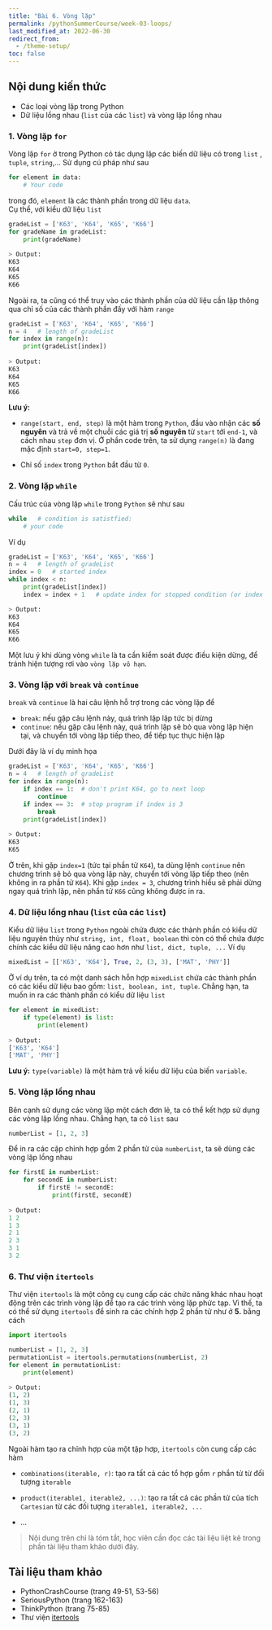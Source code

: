 ```yaml
---
title: "Bài 6. Vòng lặp"
permalink: /pythonSummerCourse/week-03-loops/
last_modified_at: 2022-06-30
redirect_from:
  - /theme-setup/
toc: false
---
```


## Nội dung kiến thức
- Các loại vòng lặp trong Python
- Dữ liệu lồng nhau (`list` của các `list`) và vòng lặp lồng nhau

### 1. Vòng lặp `for`
Vòng lặp `for` ở trong Python có tác dụng lặp các biến dữ liệu có trong 
`list` , `tuple`, `string`,... Sử dụng cú pháp như sau
```python
for element in data:
    # Your code
```
trong đó, `element` là các thành phần trong dữ liệu `data`.  
Cụ thể, với kiểu dữ liệu `list`
```python
gradeList = ['K63', 'K64', 'K65', 'K66']
for gradeName in gradeList:
    print(gradeName)
    
> Output:
K63
K64
K65
K66
```
Ngoài ra, ta cũng có thể truy vào các thành phần của dữ liệu cần lặp thông qua 
chỉ số của các thành phần đấy với hàm `range`
```python
gradeList = ['K63', 'K64', 'K65', 'K66']
n = 4   # length of gradeList 
for index in range(n):
    print(gradeList[index])
    
> Output:
K63
K64
K65
K66
```
**Lưu ý:** 
- `range(start, end, step)` là một hàm trong `Python`, đầu vào nhận các 
**số nguyên** và trả về một chuỗi các giá trị **số nguyên** từ `start` tới `end-1`, và cách nhau `step`
đơn vị. Ở phần code trên, ta sử dụng `range(n)` là đang mặc định `start=0, step=1`.
  
- Chỉ số `index` trong `Python` bắt đầu từ `0`. 


### 2. Vòng lặp `while`
Cấu trúc của vòng lặp `while` trong `Python` sẽ như sau
```python
while   # condition is satistfied:
    # your code 
```
Ví dụ
```python
gradeList = ['K63', 'K64', 'K65', 'K66']
n = 4   # length of gradeList
index = 0   # started index
while index < n:
    print(gradeList[index])
    index = index + 1   # update index for stopped condition (or index += 1)

> Output:
K63
K64
K65
K66
```
Một lưu ý khi dùng vòng `while` là ta cần kiểm soát được điều kiện dừng, để tránh 
hiện tượng rơi vào `vòng lặp vô hạn`.


### 3. Vòng lặp với `break` và `continue`
`break` và `continue` là hai câu lệnh hỗ trợ trong các vòng lặp để 
- `break`: nếu gặp câu lệnh này, quá trình lặp lập tức bị dừng 
- `continue`: nếu gặp câu lệnh này, quá trình lặp sẽ bỏ qua vòng lặp hiện tại,
và chuyển tới vòng lặp tiếp theo, để tiếp tục thực hiện lặp
  
Dưới đây là ví dụ minh họa
```python
gradeList = ['K63', 'K64', 'K65', 'K66']
n = 4   # length of gradeList 
for index in range(n):
    if index == 1:  # don't print K64, go to next loop 
        continue 
    if index == 3:  # stop program if index is 3
        break 
    print(gradeList[index])
    
> Output:
K63
K65
```
Ở trên, khi gặp `index=1` (tức tại phần tử `K64`), ta dùng lệnh `continue` nên 
chương trình sẽ bỏ qua vòng lặp này, chuyển tới vòng lặp tiếp theo (nên không in ra phần tử `K64`). 
Khi gặp `index = 3`, chương trình hiểu sẽ phải dừng ngay quá trình lặp, nên phần tử `K66` cũng không được in ra. 


### 4. Dữ liệu lồng nhau (`list` của các `list`)
Kiểu dữ liệu `list` trong `Python` ngoài chứa được các thành phần có kiểu dữ liệu 
nguyên thủy như `string, int, float, boolean` thì còn có thể chứa được chính các kiểu dữ liệu 
nâng cao hơn như `list, dict, tuple, ...` Ví dụ
```python
mixedList = [['K63', 'K64'], True, 2, (3, 3), ['MAT', 'PHY']]
```
Ở ví dụ trên, ta có một danh sách hỗn hợp `mixedList` chứa các thành phần có 
các kiểu dữ liệu bao gồm: `list, boolean, int, tuple`. Chẳng hạn, ta muốn in ra 
các thành phần có kiểu dữ liệu `list`
```python
for element in mixedList:
    if type(element) is list:
        print(element)
        
> Output:
['K63', 'K64']
['MAT', 'PHY']
```
**Lưu ý:** `type(variable)` là một hàm trả về kiểu dữ liệu của biến `variable`.


### 5. Vòng lặp lồng nhau
Bên cạnh sử dụng các vòng lặp một cách đơn lẻ, ta có thể kết hợp sử dụng các vòng lặp 
lồng nhau. Chẳng hạn, ta có `list` sau
```python
numberList = [1, 2, 3] 
```
Để in ra các cặp chỉnh hợp gồm 2 phần tử của `numberList`, ta sẽ dùng các vòng lặp lồng nhau
```python
for firstE in numberList:
    for secondE in numberList:
        if firstE != secondE: 
            print(firstE, secondE)
        
> Output:
1 2
1 3
2 1
2 3
3 1
3 2
```


### 6. Thư viện `itertools`
Thư viện `itertools` là một công cụ cung cấp các chức năng khác nhau hoạt 
động trên các trình vòng lặp để tạo ra các trình vòng lặp phức tạp. Vì thế,
ta có thể sử dụng `itertools` để sinh ra các chỉnh hợp 2 phần tử như ở **5.** bằng cách 
```python
import itertools

numberList = [1, 2, 3] 
permutationList = itertools.permutations(numberList, 2)
for element in permutationList:
    print(element)
    
> Output:
(1, 2)
(1, 3)
(2, 1)
(2, 3)
(3, 1)
(3, 2)
```
Ngoài hàm tạo ra chỉnh hợp của một tập hơp, `itertools` còn cung cấp 
các hàm 
- `combinations(iterable, r)`: tạo ra tất cả các tổ hợp gồm `r` phần tử 
từ đối tượng `iterable`
  
- `product(iterable1, iterable2, ...)`: tạo ra tất cả các phần tử của tích `Cartesian` 
từ các đối tượng `iterable1, iterable2, ...`
  
- ...


> Nội dung trên chỉ là tóm tắt, học viên cần đọc các tài liệu liệt kê trong phần tài liệu tham khảo dưới đây.
## Tài liệu tham khảo
- PythonCrashCourse (trang 49-51, 53-56)
- SeriousPython (trang 162-163)
- ThinkPython (trang 75-85)
- Thư viện [itertools](https://docs.python.org/3/library/itertools.html)
